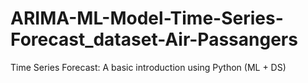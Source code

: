 # ARIMA-ML-Model-Time-Series-Forecast_dataset-Air-Passangers
Time Series Forecast: A basic introduction using Python (ML + DS)
